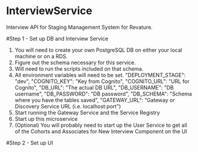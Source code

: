 # InterviewService
Interview API for Staging Management System for Revature.


#Step 1 - Set up DB and Interview Service
1. You will need to create your own PostgreSQL DB on either your local machine or on a RDS. 
2. Figure out the schema necessary for this service. 
3. Will need to run the scripts included on that schema. 
4. All environment variables will need to be set. 
  "DEPLOYMENT_STAGE": "dev",
  "COGNITO_KEY": "Key from Cognito",
  "COGNITO_URL": "URL for Cognito",
  "DB_URL": "The actual DB URL",
  "DB_USERNAME": "DB username",
  "DB_PASSWORD": "DB password",
  "DB_SCHEMA": "Schema where you have the tables saved", 
  "GATEWAY_URL": "Gateway or Discovery Service URL (i.e. localhost:port")
5. Start running the Gateway Service and the Service Registry 
6. Start up this microservice
7. (Optional) You will probably need to start up the User Service to get all of the Cohorts and Associates for New Interview Component on      the UI

#Step 2 - Set up UI 
